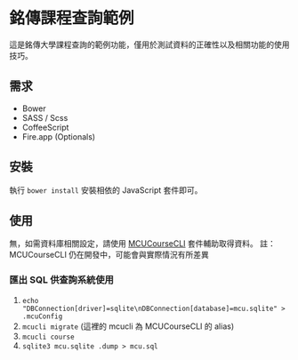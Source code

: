 銘傳課程查詢範例
===

這是銘傳大學課程查詢的範例功能，僅用於測試資料的正確性以及相關功能的使用技巧。

需求
---

* Bower
* SASS / Scss
* CoffeeScript
* Fire.app (Optionals)

安裝
---

執行 `bower install` 安裝相依的 JavaScript 套件即可。

使用
---

無，如需資料庫相關設定，請使用 [MCUCourseCLI](https://github.com/elct9620/MCUCourseCLI) 套件輔助取得資料。
註：MCUCourseCLI 仍在開發中，可能會與實際情況有所差異

### 匯出 SQL 供查詢系統使用
1. `echo "DBConnection[driver]=sqlite\nDBConnection[database]=mcu.sqlite" > .mcuConfig`
2. `mcucli migrate` (這裡的 mcucli 為 MCUCourseCLI 的 alias)
3. `mcucli course`
4. `sqlite3 mcu.sqlite .dump > mcu.sql`
